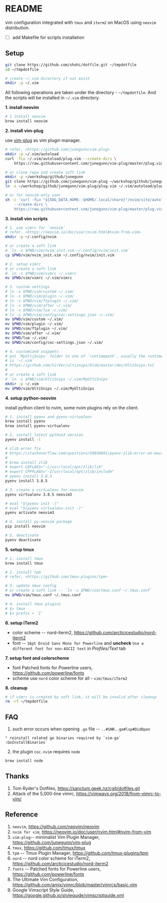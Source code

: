 # README
vim configuration integrated with `tmux` and `iterm2` on MacOS using `neovim`
distribution.

- [ ] add Makefile for scripts installation

## Setup

```bash
git clone https://github.com/shohi/dotfile.git ~/tmpdotfile
cd ~/tmpdotfile

# create ~/.vim directory if not exist
mkdir -p ~/.vim
```

All following operations are taken under the directory - `~/tmpdotfile`. And
the scripts will be installed in `~/.vim` directory.

**1. install neovim**

```bash
# 1 install neovim
brew install neovim
```

**2. install vim-plug**

use [vim-plug](https://github.com/junegunn/vim-plug) as vim plugin manager.

```bash
# refer, <https://github.com/junegunn/vim-plug>
mkdir -p ~/.vim/autoload
curl -fLo ~/.vim/autoload/plug.vim --create-dirs \
    https://raw.githubusercontent.com/junegunn/vim-plug/master/plug.vim

# or clone repo and create soft link
mkdir -p ~/workshop/github/junegunn
git clone https://github.com/junegunn/vim-plug ~/workshop/github/junegunn/vim-plug
ln -s ~/workshop/github/junegunn/vim-plug/plug.vim ~/.vim/autoload/plug.vim

# or for neovim-only user
sh -c 'curl -fLo "${XDG_DATA_HOME:-$HOME/.local/share}"/nvim/site/autoload/plug.vim \
    --create-dirs \
    https://raw.githubusercontent.com/junegunn/vim-plug/master/plug.vim'
```

**3. install vim scripts**

```bash
# 1. use vimrc for `neovim`
# refer, <https://neovim.io/doc/user/nvim.html#nvim-from-vim>
mkdir -p ~/.config/nvim

# or create a soft link
# `ln -s $PWD/vim/nvim_init.vim ~/.config/nvim/init.vim`
cp $PWD/vim/nvim_init.vim ~/.config/nvim/init.vim

# 2. setup vimrc
# or create a soft link
# `ln -s $PWD/vim/vimrc ~/.vimrc`
mv $PWD/vim/vimrc ~/.vim/vimrc

# 3. custom settings
# ln -s $PWD/vim/custom ~/.vim/
# ln -s $PWD/vim/plugin ~/.vim/
# ln -s $PWD/vim/ftplugin ~/.vim/
# ln -s $PWD/vim/after ~/.vim/
# ln -s $PWD/vim/lua ~/.vim/
# ln -s $PWD/vim/config/coc-settings.json ~/.vim/
mv $PWD/vim/custom ~/.vim/
mv $PWD/vim/plugin ~/.vim/
mv $PWD/vim/ftplugin ~/.vim/
mv $PWD/vim/after ~/.vim/
mv $PWD/lua ~/.vim/
mv $PWD/vim/config/coc-settings.json ~/.vim/

# 4. customized snippets
# put `MyUltiSnips` folder to one of `runtimepath`, usually the runtimepath
# is `~/.vim`
# https://github.com/SirVer/ultisnips/blob/master/doc/UltiSnips.txt
#
# or create a soft link
# `ln -s $PWD/vim/UltiSnips ~/.vim/MyUltiSnips`
mkdir -p ~/.vim
mv $PWD/vim/UltiSnips ~/.vim/MyUltiSnips


```

**4. setup python-neovim**

install python client to nvim, some nvim plugins rely on the client.

```bash
# 1. install pyenv and pyenv-virtualenv
brew install pyenv
brew install pyenv-virtualenv

# 2. install latest python3 version
pyenv install -l

# zlib error fix
# https://stackoverflow.com/questions/50036091/pyenv-zlib-error-on-macos
#
# brew install zlib
# export LDFLAGS="-L/usr/local/opt/zlib/lib"
# export CPPFLAGS="-I/usr/local/opt/zlib/include"
# pyenv install 3.8.5
pyenv install 3.8.5

# 3. create a virtualenv for neovim
pyenv virtualenv 3.8.5 neovim3

# eval "$(pyenv init -)"
# eval "$(pyenv virtualenv-init -)"
pyenv activate neovim3

# 4. install py-neovim package
pip install neovim

# 5. deactivate
pyenv deactivate
```

**5. setup tmux**

```bash
# 1. install tmux
brew install tmux

# 2. install tpm
# refer, <https://github.com/tmux-plugins/tpm>

# 3. update tmux config
# or create a soft link -- `ln -s $PWD/vim/tmux.conf ~/.tmux.conf`
mv $PWD/vim/tmux.conf ~/.tmux.conf

# 4. install tmux plugins
# $> tmux
# $> prefix + `I`
```

**6. setup iTerm2**
- color scheme -- nord-iterm2, <https://github.com/arcticicestudio/nord-iterm2>
- font -- `16pt Droid Sans Mono for Powerline` and **uncheck** `Use a different font for non-ASCII text` in *Profiles/Text* tab


**7. setup font and colorscheme**
- font
Patched fonts for Powerline users, https://github.com/powerline/fonts
- scheme
use `nord` color scheme for all - `vim/tmux/iTerm2`


**8. cleanup**

```bash
# if vimrc is created by soft link, it will be invalid after cleanup
rm -rf ~/tmpdotfile
```

## FAQ
1. such error occurs when opening `.go` file -- `..#SNR..go#lsp#DidOpen`

```vim
" reinstall related go binaries required by `vim-go`
:GoInstallBinaries`
```

2. the plugin `coc.nvim` requires `node`
```bash
brew install node
```

## Thanks
1. Tom Ryder's Dotfiles, https://sanctum.geek.nz/cgit/dotfiles.git
2. Attack of the 5,000-line vimrc, https://vimways.org/2018/from-vimrc-to-vim/

## Reference

1. `neovim`, <https://github.com/neovim/neovim>
2. `nvim for vim`, <https://neovim.io/doc/user/nvim.html#nvim-from-vim>
3. `vim-plug`-- minimalist Vim Plugin Manager, <https://github.com/junegunn/vim-plug>
4. `tmux`, <https://github.com/tmux/tmux>
5. `tpm` -- Tmux Plugin Manager, <https://github.com/tmux-plugins/tpm>
6. `nord` -- nord color scheme for iTerm2, <https://github.com/arcticicestudio/nord-iterm2>
7. `fonts` -- Patched fonts for Powerline users, <https://github.com/powerline/fonts>
8. The Ultimate Vim Configuration, <https://github.com/amix/vimrc/blob/master/vimrcs/basic.vim>
9. Google Vimscript Style Guide, <https://google.github.io/styleguide/vimscriptguide.xml>
